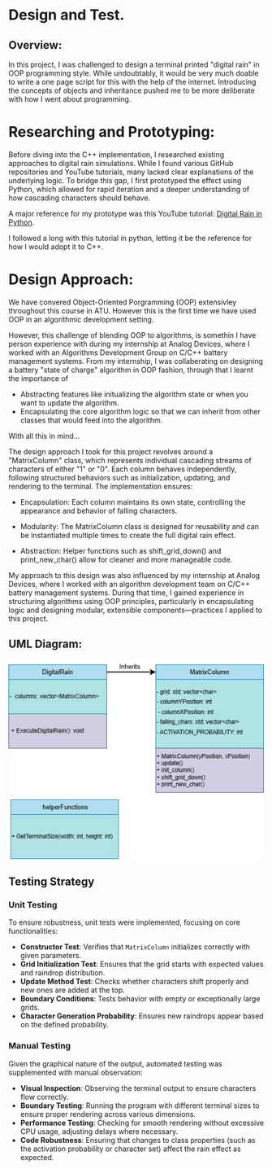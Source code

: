 # Design and Test.

## Overview:

In this project, I was challenged to design a terminal printed "digital rain" in OOP programming style.
While undoubtably, it would be very much doable to write a one page script for this with the help of the internet.
Introducing the concepts of objects and inheritance pushed me to be more deliberate with how I went about programming.

# Researching and Prototyping:

Before diving into the C++ implementation, I researched existing approaches to digital rain simulations. While I found various GitHub repositories and YouTube tutorials, many lacked clear explanations of the underlying logic. To bridge this gap, I first prototyped the effect using Python, which allowed for rapid iteration and a deeper understanding of how cascading characters should behave.

A major reference for my prototype was this YouTube tutorial: [Digital Rain in Python](https://www.youtube.com/watch?v=eq-DoIjW4yI).

I followed a long with this tutorial in python, letting it be the reference for how I would adopt it to C++.

# Design Approach:

We have convered Object-Oriented Porgramming (OOP) extensivley throughout this course in ATU. However this is the first time we have used OOP in an algorithmic development setting.

However, this challenge of blending OOP to algorithms, is somethin I have person experience with during my internship at Analog Devices, where I worked with an Algorithms Development Group on C/C++ battery management systems. From my internship, I was collaberating on designing a battery "state of charge" algorithm in OOP fashion, through that I learnt the importance of 
- Abstracting features like initualizing the algorithm state or when you want to update the algorithm.
- Encapsulating the core algorithm logic so that we can inherit from other classes that would feed into the algorithm.

With all this in mind...

The design approach I took for this project revolves around a "MatrixColumn" class, which represents individual cascading streams of characters of either "1" or "0". Each column behaves independently, following structured behaviors such as initialization, updating, and rendering to the terminal. The implementation ensures:

- Encapsulation: Each column maintains its own state, controlling the appearance and behavior of falling characters.

- Modularity: The MatrixColumn class is designed for reusability and can be instantiated multiple times to create the full digital rain effect.

- Abstraction: Helper functions such as shift_grid_down() and print_new_char() allow for cleaner and more manageable code.

My approach to this design was also influenced by my internship at Analog Devices, where I worked with an algorithm development team on C/C++ battery management systems. During that time, I gained experience in structuring algorithms using OOP principles, particularly in encapsulating logic and designing modular, extensible components—practices I applied to this project.

## UML Diagram:

![UML Diagram](../assets/images/uml_diagram.png)

## Testing Strategy
### Unit Testing
To ensure robustness, unit tests were implemented, focusing on core functionalities:
- **Constructor Test**: Verifies that `MatrixColumn` initializes correctly with given parameters.
- **Grid Initialization Test**: Ensures that the grid starts with expected values and raindrop distribution.
- **Update Method Test**: Checks whether characters shift properly and new ones are added at the top.
- **Boundary Conditions**: Tests behavior with empty or exceptionally large grids.
- **Character Generation Probability**: Ensures new raindrops appear based on the defined probability.

### Manual Testing
Given the graphical nature of the output, automated testing was supplemented with manual observation:
- **Visual Inspection**: Observing the terminal output to ensure characters flow correctly.
- **Boundary Testing**: Running the program with different terminal sizes to ensure proper rendering across various dimensions.
- **Performance Testing**: Checking for smooth rendering without excessive CPU usage, adjusting delays where necessary.
- **Code Robustness**: Ensuring that changes to class properties (such as the activation probability or character set) affect the rain effect as expected.
